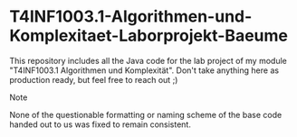 # T4INF1003.1-Algorithmen-und-Komplexitaet-Laborprojekt-Baeume

This repository includes all the Java code for the lab project of my module "T4INF1003.1 Algorithmen und Komplexität". Don't take anything here as production ready, but feel free to reach out ;) 

> [!NOTE]
> None of the questionable formatting or naming scheme of the base code handed out to us was fixed to remain consistent.